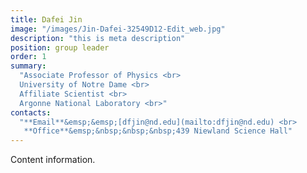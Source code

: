 ```yaml
---
title: Dafei Jin
image: "/images/Jin-Dafei-32549D12-Edit_web.jpg"
description: "this is meta description"
position: group leader
order: 1
summary:
  "Associate Professor of Physics <br>
  University of Notre Dame <br>
  Affiliate Scientist <br>
  Argonne National Laboratory <br>"
contacts:
  "**Email**&emsp;&emsp;[dfjin@nd.edu](mailto:dfjin@nd.edu) <br>
   **Office**&emsp;&nbsp;&nbsp;&nbsp;439 Niewland Science Hall"
---
```

Content information.
 
